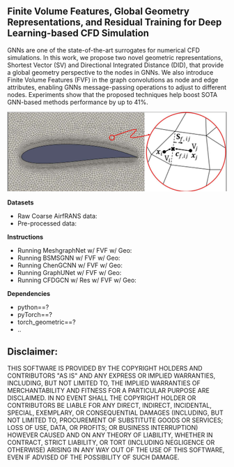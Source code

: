 Finite Volume Features, Global Geometry Representations, and Residual Training for Deep Learning-based CFD Simulation
----
GNNs are one of the state-of-the-art surrogates for numerical CFD simulations. In this work, we propose two novel geometric representations, Shortest Vector (SV) and Directional Integrated Distance (DID), that provide a global geometry perspective to the nodes in GNNs. We also introduce Finite Volume Features (FVF) in the graph convolutions as node and edge attributes, enabling GNNs message-passing operations to adjust to different nodes. Experiments show that the proposed techniques help boost SOTA GNN-based methods performance by up to 41%.

![](fvf.png)

**Datasets**
- Raw Coarse AirfRANS data:
- Pre-processed data: 

**Instructions**
- Running MeshgraphNet w/ FVF w/ Geo: 
- Running BSMSGNN w/ FVF w/ Geo: 
- Running ChenGCNN w/ FVF w/ Geo: 
- Running GraphUNet w/ FVF w/ Geo: 
- Running CFDGCN w/ Res w/ FVF w/ Geo: 

**Dependencies**

- python==?
- pyTorch==?
- torch_geometric==?
- ..

Disclaimer: 
----
THIS SOFTWARE IS PROVIDED BY THE COPYRIGHT HOLDERS AND CONTRIBUTORS "AS IS" AND ANY EXPRESS OR IMPLIED WARRANTIES, INCLUDING, BUT NOT LIMITED TO, THE IMPLIED WARRANTIES OF MERCHANTABILITY AND FITNESS FOR A PARTICULAR PURPOSE ARE DISCLAIMED. IN NO EVENT SHALL THE COPYRIGHT HOLDER OR CONTRIBUTORS BE LIABLE FOR ANY DIRECT, INDIRECT, INCIDENTAL, SPECIAL, EXEMPLARY, OR CONSEQUENTIAL DAMAGES (INCLUDING, BUT NOT LIMITED TO, PROCUREMENT OF SUBSTITUTE GOODS OR SERVICES; LOSS OF USE, DATA, OR PROFITS; OR BUSINESS INTERRUPTION) HOWEVER CAUSED AND ON ANY THEORY OF LIABILITY, WHETHER IN CONTRACT, STRICT LIABILITY, OR TORT (INCLUDING NEGLIGENCE OR OTHERWISE) ARISING IN ANY WAY OUT OF THE USE OF THIS SOFTWARE, EVEN IF ADVISED OF THE POSSIBILITY OF SUCH DAMAGE.
